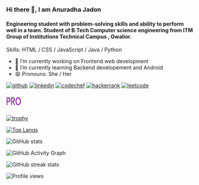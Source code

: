 ### Hi there 👋, I am Anuradha Jadon
#### Engineering student with problem-solving skills and ability to perform well in a team. Student of B.Tech Computer science engineering from ITM Group of Institutions Technical Campus , Gwalior.

Skills:  HTML / CSS / JavaScript / Java / Python 

- 🔭 I’m currently working on  Frontend web development  
- 🌱 I’m currently learning  Backend developement and Android  
- 😄 Pronouns: She / Her 


[<img src='https://cdn.jsdelivr.net/npm/simple-icons@3.0.1/icons/github.svg' alt='github' height='40'>](https://github.com/Anuradha0501)  [<img src='https://cdn.jsdelivr.net/npm/simple-icons@3.0.1/icons/linkedin.svg' alt='linkedin' height='40'>](https://www.linkedin.com/in/https://www.linkedin.com/in/https://www.linkedin.com/in/anuradha-jadon-4a5ba61b1///)  [<img src='https://cdn.jsdelivr.net/npm/simple-icons@3.0.1/icons/codechef.svg' alt='codechef' height='40'>](https://www.codechef.com/users/anuradha05)  [<img src='https://cdn.jsdelivr.net/npm/simple-icons@3.0.1/icons/hackerrank.svg' alt='hackerrank' height='40'>](https://www.hackerrank.com/dashboard)  [<img src='https://cdn.jsdelivr.net/npm/simple-icons@3.0.1/icons/leetcode.svg' alt='leetcode' height='40'>](https://leetcode.com/Anuradha0501/)  

<a href='https://github.com/pricing'><img src='https://raw.githubusercontent.com/acervenky/animated-github-badges/master/assets/pro.gif' width='40' height='40'></a> 

[![trophy](https://github-profile-trophy.vercel.app/?username=Anuradha0501)](https://github.com/ryo-ma/github-profile-trophy)

[![Top Langs](https://github-readme-stats.vercel.app/api/top-langs/?username=Anuradha0501)](https://github.com/anuraghazra/github-readme-stats)

![GitHub stats](https://github-readme-stats.vercel.app/api?username=Anuradha0501&show_icons=true&count_private=true)  

![GitHub Activity Graph](https://activity-graph.herokuapp.com/graph?username=Anuradha0501)  

![GitHub streak stats](https://github-readme-streak-stats.herokuapp.com/?user=Anuradha0501)  

![Profile views](https://gpvc.arturio.dev/Anuradha0501)  
